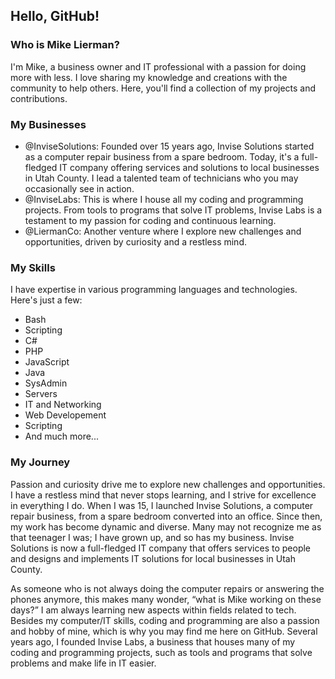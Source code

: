 ## Hello, GitHub!
### Who is Mike Lierman?

I'm Mike, a business owner and IT professional with a passion for doing more with less. I love sharing my knowledge and creations with the community to help others. Here, you'll find a collection of my projects and contributions.

### My Businesses
* @InviseSolutions: Founded over 15 years ago, Invise Solutions started as a computer repair business from a spare bedroom. Today, it's a full-fledged IT company offering services and solutions to local businesses in Utah County. I lead a talented team of technicians who you may occasionally see in action.
* @InviseLabs: This is where I house all my coding and programming projects. From tools to programs that solve IT problems, Invise Labs is a testament to my passion for coding and continuous learning.
* @LiermanCo: Another venture where I explore new challenges and opportunities, driven by curiosity and a restless mind.

### My Skills
I have expertise in various programming languages and technologies. Here's just a few:

* Bash
* Scripting
* C#
* PHP
* JavaScript
* Java
* SysAdmin
* Servers
* IT and Networking
* Web Developement
* Scripting
* And much more...

### My Journey
Passion and curiosity drive me to explore new challenges and opportunities. I have a restless mind that never stops learning, and I strive for excellence in everything I do. When I was 15, I launched Invise Solutions, a computer repair business, from a spare bedroom converted into an office. Since then, my work has become dynamic and diverse. Many may not recognize me as that teenager I was; I have grown up, and so has my business. Invise Solutions is now a full-fledged IT company that offers services to people and designs and implements IT solutions for local businesses in Utah County.

As someone who is not always doing the computer repairs or answering the phones anymore, this makes many wonder, “what is Mike working on these days?” I am always learning new aspects within fields related to tech. Besides my computer/IT skills, coding and programming are also a passion and hobby of mine, which is why you may find me here on GitHub. Several years ago, I founded Invise Labs, a business that houses many of my coding and programming projects, such as tools and programs that solve problems and make life in IT easier.


<!--
**MNLierman/mnlierman** is a ✨ _special_ ✨ repository because its `README.md` (this file) appears on your GitHub profile.

Here are some ideas to get you started:

- 🔭 I’m currently working on ...
- 🌱 I’m currently learning ...
- 👯 I’m looking to collaborate on ...
- 🤔 I’m looking for help with ...
- 💬 Ask me about ...
- 📫 How to reach me: ...
- 😄 Pronouns: ...
- ⚡ Fun fact: ...
-->

